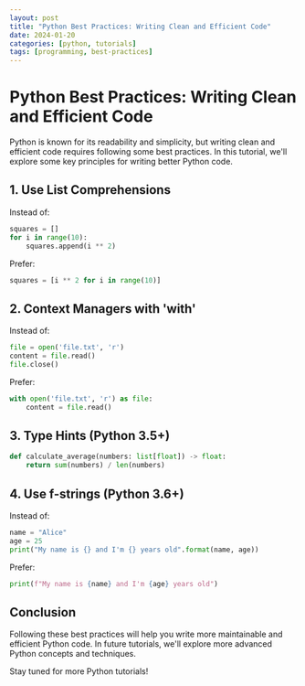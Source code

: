 ```yaml
---
layout: post
title: "Python Best Practices: Writing Clean and Efficient Code"
date: 2024-01-20
categories: [python, tutorials]
tags: [programming, best-practices]
---
```


# Python Best Practices: Writing Clean and Efficient Code

Python is known for its readability and simplicity, but writing clean and efficient code requires following some best practices. In this tutorial, we'll explore some key principles for writing better Python code.

## 1. Use List Comprehensions

Instead of:
```python
squares = []
for i in range(10):
    squares.append(i ** 2)
```

Prefer:
```python
squares = [i ** 2 for i in range(10)]
```

## 2. Context Managers with 'with'

Instead of:
```python
file = open('file.txt', 'r')
content = file.read()
file.close()
```

Prefer:
```python
with open('file.txt', 'r') as file:
    content = file.read()
```

## 3. Type Hints (Python 3.5+)

```python
def calculate_average(numbers: list[float]) -> float:
    return sum(numbers) / len(numbers)
```

## 4. Use f-strings (Python 3.6+)

Instead of:
```python
name = "Alice"
age = 25
print("My name is {} and I'm {} years old".format(name, age))
```

Prefer:
```python
print(f"My name is {name} and I'm {age} years old")
```

## Conclusion

Following these best practices will help you write more maintainable and efficient Python code. In future tutorials, we'll explore more advanced Python concepts and techniques.

Stay tuned for more Python tutorials!
